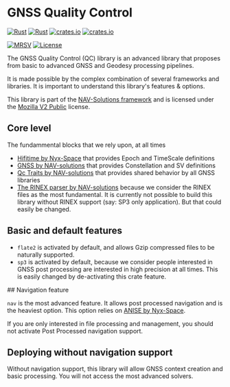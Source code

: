 GNSS Quality Control
====================

[![Rust](https://github.com/nav-solutions/gnss-qc/actions/workflows/rust.yml/badge.svg)](https://github.com/nav-solutions/gnss-qc/actions/workflows/rust.yml)
[![Rust](https://github.com/nav-solutions/gnss-qc/actions/workflows/daily.yml/badge.svg)](https://github.com/nav-solutions/gnss-qc/actions/workflows/daily.yml)
[![crates.io](https://docs.rs/gnss-qc/badge.svg)](https://docs.rs/gnss-qc/)
[![crates.io](https://img.shields.io/crates/d/gnss-qc.svg)](https://crates.io/crates/gnss-qc)

[![MRSV](https://img.shields.io/badge/MSRV-1.82.0-orange?style=for-the-badge)](https://github.com/rust-lang/rust/releases/tag/1.82.0)
[![License](https://img.shields.io/badge/license-MPL_2.0-orange?style=for-the-badge&logo=mozilla)](https://github.com/nav-solutions/qc-traits/blob/main/LICENSE)

The GNSS Quality Control (QC) library is an advanced library that proposes
from basic to advanced GNSS and Geodesy processing pipelines.

It is made possible by the complex combination of several frameworks and libraries.
It is important to understand this library's features & options.

This library is part of the [NAV-Solutions framework](https://github.com/nav-solutions) 
and is licensed under the [Mozilla V2 Public](https://www.mozilla.org/en-US/MPL/2.0) license.

## Core level

The fundammental blocks that we rely upon, at all times

- [Hifitime by Nyx-Space](https://github.com/nyx-space/hifitime) 
that provides Epoch and TimeScale definitions
- [GNSS by NAV-solutions](https://github.com/nav-solutions/qc-traits) that provides
Constellation and SV definitions
- [Qc Traits by NAV-solutions](https://github.com/nav-solutions/qc-traits) that provides 
shared behavior by all GNSS libraries
- [The RINEX parser by NAV-solutions](https://github.com/nav-solutions/rinex) because we consider
the RINEX files as the most fundamental. It is currently not possible to build
this library without RINEX support (say: SP3 only application). But that could easily be changed.

## Basic and default features

- `flate2` is activated by default, and allows Gzip compressed files to be naturally supported.
- `sp3` is activated by default, because we consider people interested in GNSS post processing
are interested in high precision at all times. This is easily changed by de-activating this crate feature.

## Navigation feature

`nav` is the most advanced feature. It allows post processed navigation and is the heaviest option.
This option relies on [ANISE by Nyx-Space](https://github.com/nyx-space/anise).

If you are only interested in file processing and management, you should not activate Post Processed navigation support.

## Deploying without navigation support

Without navigation support, this library will allow GNSS context creation and basic processing.
You will not access the most advanced solvers.
